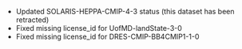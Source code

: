 - Updated SOLARIS-HEPPA-CMIP-4-3 status (this dataset has been retracted)
- Fixed missing license_id for UofMD-landState-3-0
- Fixed missing license_id for DRES-CMIP-BB4CMIP1-1-0

